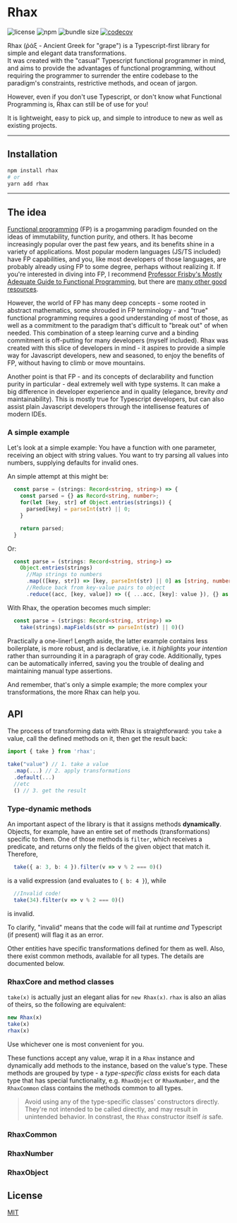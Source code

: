 # Rhax
![[license](https://choosealicense.com/licenses/mit/)](https://img.shields.io/github/license/NitzanHen/rhax?color=blue)
![[npm](https://www.npmjs.com/package/rhax)](https://img.shields.io/npm/v/rhax?logo=npm&color=CB3837)
![[bundle size](https://bundlephobia.com/result?p=rhax)](https://img.shields.io/bundlephobia/minzip/rhax?color=green)
[![codecov](https://codecov.io/gh/rhaxjs/rhax/branch/main/graph/badge.svg?token=2nQUFAqZ24)](https://codecov.io/gh/rhaxjs/rhax)

Rhax (ῥάξ - Ancient Greek for "grape") is a Typescript-first library for simple and elegant data transformations.<br/>
It was created with the "casual" Typescript functional programmer in mind, and aims to provide the advantages of functional programming, without requiring the programmer to surrender the entire codebase to the paradigm's constraints, restrictive methods, and ocean of jargon.

However, even if you don't use Typescript, or don't know what Functional Programming is, Rhax can still be of use for you!

It is lightweight, easy to pick up, and simple to introduce to new as well as existing projects.

---

## Installation
```bash
npm install rhax
# or
yarn add rhax
```
---
## The idea
[Functional programming](https://hackr.io/blog/functional-programming) (FP) is a progamming paradigm founded on the ideas of immutability, function purity, and others. It has become increasingly popular over the past few years, and its benefits shine in a variety of applications. Most popular modern languages (JS/TS included) have FP capabilities, and you, like most developers of those languages, are probably already using FP to some degree, perhaps without realizing it. If you're interested in diving into FP, I recommend [Professor Frisby's Mostly Adequate Guide to Functional Programming](https://mostly-adequate.gitbook.io/mostly-adequate-guide/), but there are [many other good resources](https://github.com/xgrommx/awesome-functional-programming).

However, the world of FP has many deep concepts - some rooted in abstract mathematics, some shrouded in FP terminology - and "true" functional programming requires a good understanding of most of those, as well as a commitment to the paradigm that's difficult to "break out" of when needed. This combination of a steep learning curve and a binding commitment is off-putting for many developers (myself included). Rhax was created with this slice of developers in mind - it aspires to provide a simple way for Javascript developers, new and seasoned, to enjoy the benefits of FP, without having to climb or move mountains.

Another point is that FP - and its concepts of declarability and function purity in particular - deal extremely well with type systems. It can make a big difference in developer experience and in quality (elegance, brevity _and_ maintainability). This is mostly true for Typescript developers, but can also assist plain Javascript developers through the intellisense features of modern IDEs.

### A simple example

Let's look at a simple example:
You have a function with one parameter, receiving an object with string values. You want to try parsing all values into numbers, supplying defaults for invalid ones.

An simple attempt at this might be:
```ts
  const parse = (strings: Record<string, string>) => {
    const parsed = {} as Record<string, number>;
    for(let [key, str] of Object.entries(strings)) {
      parsed[key] = parseInt(str) || 0;
    }

    return parsed;
  }
```
Or:
```ts
  const parse = (strings: Record<string, string>) => 
    Object.entries(strings)
      //Map strings to numbers
      .map(([key, str]) => [key, parseInt(str) || 0] as [string, number])
      //Reduce back from key-value pairs to object
      .reduce((acc, [key, value]) => ({ ...acc, [key]: value }), {} as Record<string, number>)
```

With Rhax, the operation becomes much simpler:
```ts
  const parse = (strings: Record<string, string>) => 
    take(strings).mapFields(str => parseInt(str) || 0)()
```

Practically a one-liner!
Length aside, the latter example contains less boilerplate, is more robust, and is declarative, i.e. it _highlights your intention_ rather than surrounding it in a paragraph of gray code. Additionally, types can be automatically inferred, saving you the trouble of dealing and maintaining manual type assertions.

And remember, that's only a simple example; the more complex your transformations, the more Rhax can help you.

## API

The process of transforming data with Rhax is straightforward: you `take` a value, call the defined methods on it, then get the result back:

```ts
import { take } from 'rhax';

take("value") // 1. take a value
  .map(...) // 2. apply transformations
  .default(...)
  //etc
  () // 3. get the result
```

### Type-dynamic methods

An important aspect of the library is that it assigns methods **dynamically**.
Objects, for example, have an entire set of methods (transformations) specific to them. One of those methods is `filter`, which receives a predicate, and returns only the fields of the given object that match it.
Therefore, 
```ts
  take({ a: 3, b: 4 }).filter(v => v % 2 === 0)()
```
is a valid expression (and evaluates to `{ b: 4 }`), while
```ts
  //Invalid code!
  take(34).filter(v => v % 2 === 0)()
```
is invalid.

To clarify, "invalid" means that the code will fail at runtime *and* Typescript (if present) will flag it as an error.

Other entities have specific transformations defined for them as well. Also, there exist common methods, available for all types. The details are documented below. 

### RhaxCore and method classes

`take(x)` is actually just an elegant alias for `new Rhax(x)`. `rhax` is also an alias of theirs, so the following are equivalent:
```ts
new Rhax(x)
take(x)
rhax(x)
```
Use whichever one is most convenient for you.

These functions accept any value, wrap it in a `Rhax` instance and dynamically add methods to the instance, based on the value's type. These methods are grouped by type - 
a *type-specific class* exists for each data type that has special functionality, e.g. `RhaxObject` or `RhaxNumber`, and the `RhaxCommon` class contains the methods common to all types.

> Avoid using any of the type-specific classes' constructors directly. They're not intended to be called directly, and may result in unintended behavior. In constrast, the `Rhax` constructor itself _is_ safe. 

### RhaxCommon
### RhaxNumber
### RhaxObject

## License
[MIT](https://choosealicense.com/licenses/mit/)